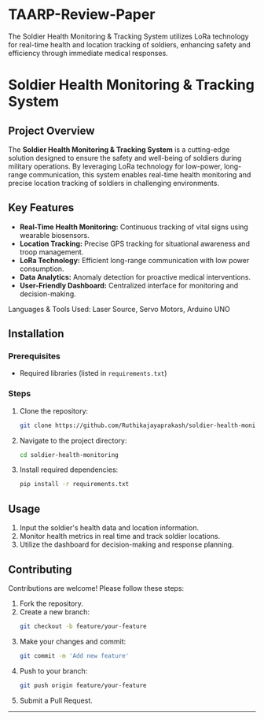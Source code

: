 # TAARP-Review-Paper
The Soldier Health Monitoring &amp; Tracking System utilizes LoRa technology for real-time health and location tracking of soldiers, enhancing safety and efficiency through immediate medical responses.

# Soldier Health Monitoring & Tracking System

## Project Overview
The **Soldier Health Monitoring & Tracking System** is a cutting-edge solution designed to ensure the safety and well-being of soldiers during military operations. By leveraging LoRa technology for low-power, long-range communication, this system enables real-time health monitoring and precise location tracking of soldiers in challenging environments.

## Key Features
- **Real-Time Health Monitoring:** Continuous tracking of vital signs using wearable biosensors.
- **Location Tracking:** Precise GPS tracking for situational awareness and troop management.
- **LoRa Technology:** Efficient long-range communication with low power consumption.
- **Data Analytics:** Anomaly detection for proactive medical interventions.
- **User-Friendly Dashboard:** Centralized interface for monitoring and decision-making.

Languages & Tools Used: Laser Source, Servo Motors, Arduino UNO

## Installation
### Prerequisites
- Required libraries (listed in `requirements.txt`)

### Steps
1. Clone the repository:
   ```bash
   git clone https://github.com/Ruthikajayaprakash/soldier-health-monitoring.git
   ```
2. Navigate to the project directory:
   ```bash
   cd soldier-health-monitoring
   ```
3. Install required dependencies:
   ```bash
   pip install -r requirements.txt
   ```


## Usage
1. Input the soldier's health data and location information.
2. Monitor health metrics in real time and track soldier locations.
3. Utilize the dashboard for decision-making and response planning.

## Contributing
Contributions are welcome! Please follow these steps:
1. Fork the repository.
2. Create a new branch:
   ```bash
   git checkout -b feature/your-feature
   ```
3. Make your changes and commit:
   ```bash
   git commit -m 'Add new feature'
   ```
4. Push to your branch:
   ```bash
   git push origin feature/your-feature
   ```
5. Submit a Pull Request.



---


